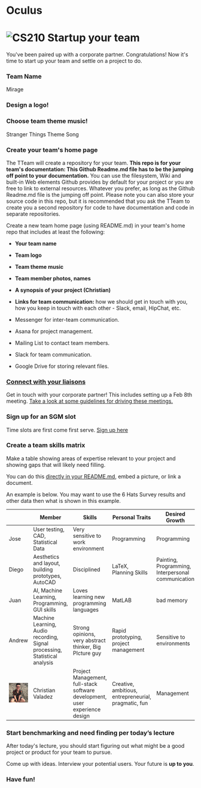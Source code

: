 # Oculus

# ![CS210](http://i.imgur.com/WdBU7U5.png) Startup your team
You've been paired up with a corporate partner. Congratulations! Now it's time to start up your team and settle on a project to do.

### Team Name 
Mirage 

### Design a logo!

### Choose team theme music!
Stranger Things Theme Song 

### Create your team's home page
The TTeam will create a repository for your team. **This repo is for your team's documentation: This Github Readme.md file has to be the jumping off point to your documentation.**  You can use the filesystem, Wiki and built-in Web elements Github provides by default for your project or you are free to link to external resources. Whatever you prefer, as long as the Github Readme.md file is the jumping off point. Please note you can also store your source code in this repo, but it is recommended that you ask the TTeam to create you a second repository for code to have documentation and code in separate repositories.

Create a new team home page (using README.md) in your team's home repo that includes at least the following:
- **Your team name**
- **Team logo**
- **Team theme music**
- **Team member photos, names**
- **A synopsis of your project (Christian)**


- **Links for team communication:** how we should get in touch with you, how you keep in touch with each other - Slack, email, HipChat, etc.
- Messenger for inter-team communication.
- Asana for project management. 
- Mailing List to contact team members. 
- Slack for team communication. 
- Google Drive for storing relevant files. 

    
### [Connect with your liaisons](https://github.com/cs210/Home/blob/master/Assignments/02-Startup%20Your%20Team/connect-with-liasons.md)
Get in touch with your corporate partner! This includes setting up a Feb 8th meeting. [Take a look at some guidelines for driving these meetings.](https://github.com/cs210/Home/blob/master/Assignments/02-Startup%20Your%20Team/manage-liason-meetings.md)

### Sign up for an SGM slot
Time slots are first come first serve. [Sign up here](https://docs.google.com/spreadsheets/d/1UIy2GOnzW_kTHBPd24EZuRE-jZQpa7kv-x4bA2ZnaC0/edit#gid=0)

### Create a team skills matrix
Make a table showing areas of expertise relevant to your project and showing gaps that will likely need filling. 

You can do this [directly in your README.md](https://github.com/adam-p/markdown-here/wiki/Markdown-Cheatsheet#tables), embed a picture, or link a document.

An example is below. You may want to use the 6 Hats Survey results and other data then what is shown in this example.

| | Member | Skills | Personal Traits | Desired Growth | Weaknesses
| --- | --- | --- | --- | --- | ---
Jose | User testing, CAD, Statistical Data | Very sensitive to work environment | Programming | Programming
Diego | Aesthetics and layout, building prototypes, AutoCAD | Disciplined | LaTeX, Planning Skills | Painting, Programming, Interpersonal communication
Juan | AI, Machine Learning, Programming, GUI skills | Loves learning new programming languages | MatLAB | bad memory
Andrew | Machine Learning, Audio recording, Signal processing, Statistical analysis | Strong opinions, very abstract thinker, Big PIcture guy | Rapid prototyping, project management | Sensitive to environments
![Christian](./teamImages/christianValadez.png) | Christian Valadez | Project Management, full-stack software development, user experience design | Creative, ambitious, entrepreneurial, pragmatic, fun | Management | Hard-headed - sometimes


### Start benchmarking and need finding per today’s lecture
After today's lecture, you should start figuring out what might be a good project or product for your team to pursue. 

Come up with ideas. Interview your potential users. Your future is **up to you**.

### Have fun!